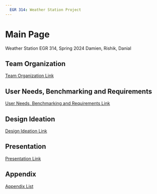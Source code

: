 ```yaml
---
  EGR 314: Weather Station Project
---
```


# Main Page
Weather Station
EGR 314, Spring 2024
Damien, Rishik, Danial
## Team Organization
[Team Organization Link](TeamOrganization/TeamOrgPage.md)
## User Needs, Benchmarking and Requirements
[User Needs, Benchmarking and Requirements Link](UserNeeds/UserNeedsPage.md)
## Design Ideation
[Design Ideation Link](DesignIdeation/DesignPage.md)

## Presentation 
[Presentation Link](https://www.youtube.com/watch?v=dQw4w9WgXcQ)

## Appendix
[Appendix List](AppendixFolder/AppendixList.md)
